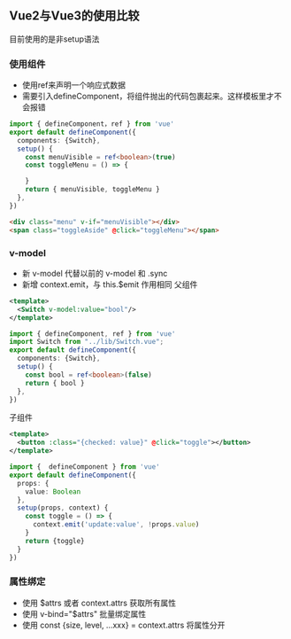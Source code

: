 ## Vue2与Vue3的使用比较
目前使用的是非setup语法
### 使用组件
* 使用ref来声明一个响应式数据
* 需要引入defineComponent，将组件抛出的代码包裹起来。这样模板里才不会报错
```ts
import { defineComponent，ref } from 'vue'
export default defineComponent({
  components: {Switch},
  setup() {
    const menuVisible = ref<boolean>(true)
    const toggleMenu = () => {

    }
    return { menuVisible, toggleMenu }
  },
})
```
```html
<div class="menu" v-if="menuVisible"></div>
<span class="toggleAside" @click="toggleMenu"></span>
```
### v-model
* 新 v-model 代替以前的 v-model 和 .sync
* 新增 context.emit，与 this.$emit 作用相同
父组件
```xml
<template>
  <Switch v-model:value="bool"/>
</template>
```
```ts
import { defineComponent, ref } from 'vue'
import Switch from "../lib/Switch.vue";
export default defineComponent({
  components: {Switch},
  setup() {
    const bool = ref<boolean>(false)
    return { bool }
  },
})
```
子组件
```xml
<template>
  <button :class="{checked: value}" @click="toggle"></button>
</template>
```
```ts
import {  defineComponent } from 'vue'
export default defineComponent({
  props: {
    value: Boolean
  },
  setup(props, context) {
    const toggle = () => {
      context.emit('update:value', !props.value)
    }
    return {toggle}
  }
})
```

### 属性绑定
* 使用 $attrs 或者 context.attrs 获取所有属性
* 使用 v-bind="$attrs" 批量绑定属性
* 使用 const {size, level, ...xxx} = context.attrs 将属性分开

